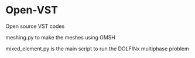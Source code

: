 # Open-VST
Open source VST codes

meshing.py to make the meshes using GMSH

mixed_element.py is the main script to run the DOLFINx multiphase problem

